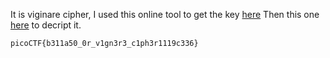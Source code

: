 It is viginare cipher, I used this online tool to get the key [here](https://www.boxentriq.com/code-breaking/vigenere-cipher)
Then this one [here](https://www.dcode.fr/vigenere-cipher) to decript it.
```
picoCTF{b311a50_0r_v1gn3r3_c1ph3r1119c336}
```
